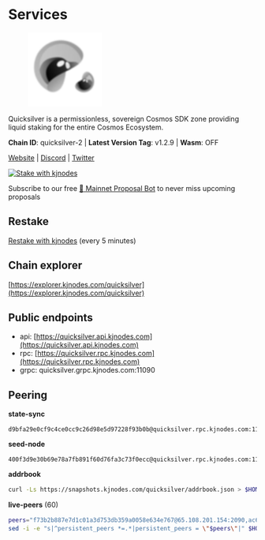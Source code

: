 # Services

<figure><img src="https://raw.githubusercontent.com/kj89/cosmos-images/main/logos/quicksilver.png" width="150" alt=""><figcaption></figcaption></figure>

Quicksilver is a permissionless, sovereign Cosmos SDK zone providing liquid staking for the entire Cosmos Ecosystem.

**Chain ID**: quicksilver-2 | **Latest Version Tag**: v1.2.9 | **Wasm**: OFF

[Website](https://quicksilver.zone) | [Discord](https://discord.gg/quicksilverprotocol) | [Twitter](https://twitter.com/quicksilverzone)

[![Stake with kjnodes](https://i.ibb.co/cr44Q8j/button-stake-with-kjnodes.png)](https://restake.app/quicksilver/quickvaloper1fqfgpwdngmmay6ah7mg9y4k7ayykpzu6l3ht2m)

Subscribe to our free [🤖 Mainnet Proposal Bot](https://t.me/kjnodes_proposal_bot) to never miss upcoming proposals

## Restake

[Restake with kjnodes](https://restake.app/quicksilver/quickvaloper1fqfgpwdngmmay6ah7mg9y4k7ayykpzu6l3ht2m) (every 5 minutes)
## Chain explorer
[https://explorer.kjnodes.com/quicksilver](https://explorer.kjnodes.com/quicksilver)

## Public endpoints

* api: [https://quicksilver.api.kjnodes.com](https://quicksilver.api.kjnodes.com)
* rpc: [https://quicksilver.rpc.kjnodes.com](https://quicksilver.rpc.kjnodes.com)
* grpc: quicksilver.grpc.kjnodes.com:11090

## Peering

**state-sync**

```text
d9bfa29e0cf9c4ce0cc9c26d98e5d97228f93b0b@quicksilver.rpc.kjnodes.com:11656
```

**seed-node**

```text
400f3d9e30b69e78a7fb891f60d76fa3c73f0ecc@quicksilver.rpc.kjnodes.com:11659
```

**addrbook**
```bash
curl -Ls https://snapshots.kjnodes.com/quicksilver/addrbook.json > $HOME/.quicksilverd/config/addrbook.json
```

**live-peers** (60)
```bash
peers="f73b2b887e7d1c01a3d753db359a0058e634e767@65.108.201.154:2090,ac610f4907efb3e04f4f9915ca3ed91ab0273573@65.108.85.218:26656,602700ce2ed57b2176514ec2ecbda079caa7a536@178.170.40.28:15620,cbc2c7a7cd39750abee0dcd5dd2832feddbde20e@50.21.173.76:26656,2020c09ef7542899a4c55b382013c469122186d6@51.195.88.136:15620,4559f4c24037bfad4791b2a6d6d5c769a16cad53@65.109.92.79:15656,020f15d3a9408462b1f7b59252a58713f30fff81@81.0.218.193:11656,9bd2b7e39fb0d823402f22c90e3000fdf3cd05bf@88.99.104.180:26656,06230bbaabb6c9c6223275b57d8e10fc609ae7ba@51.89.7.184:26633,b2de28758ab185f46f3701654fcb31d102c28ac3@65.108.65.36:26656,b4bcce87121963e1e97619dc135f2eb1a9fd5dfc@88.198.32.17:36656,ff2055b198685f619897058a26776b9d1b73dc3c@178.63.184.129:26656,4aa6607f87ad0b458526d3405731e71553cf275c@219.100.163.35:26656,f73ee3d2450f41bcf1b2975552cdf60a118a64c9@46.4.50.247:11656,a9e0f3c8e84c575492a2ff454abdad3b4762e712@193.34.212.166:25656,c3ec2daba16e457ca5117079f34ff49e99e7572d@65.109.94.221:35656,5e2b0913543b7e1e070e32326d5d901b456b2190@146.19.24.133:26656,e1b058e5cfa2b836ddaa496b10911da62dcf182e@138.201.8.248:26656,663134c4999f4f9fc59879eaaebbb332e91e2160@45.34.1.114:33656,79b214369c8f52c2d33cf79fc1897677b24cf8cb@94.130.240.229:2000,0a3860f9d3c27b34910fe8660240ae55699b55c2@84.244.95.245:26656,6785dbb8a0138600e0e0faaa77baa375451b38bb@162.55.132.48:15620,625eeb91fcc6242798f53426540825e5b37c7670@185.144.99.16:36656,05241d21ff9e7c699bbdb4faa73da1860b6d8cd7@128.199.85.168:26656,e4dbb1c6075822390aa23885750b306e1a54f9b0@5.161.101.185:26656,271419d3eb3878c902ebb0064490ad702d9d067f@144.76.145.150:26656,8afd73dde0c073dd290092d8ffbcc48a61c94525@89.117.58.109:46656,bdbb005129890e3b656841415b3b728d1e4529e6@176.9.155.98:26656,d057145a457f3e3565926d3b385acd366f117d18@65.109.52.178:26656,96bd0e87a5e5b88e8ce637aa3c7aa4f4803b1d03@51.195.234.240:26656,e0604aa63b2b483bdb7f3ffba80a91803080bff8@62.171.183.214:26656,9bed2c944243fd3ee35a6e4e8da0956f61518603@65.109.21.75:26656,c764a288f1d36e7ca2c953378bb4fd6a0eed4091@141.95.65.73:11156,063cc6b75194c4f943d32c549667ba210a7f2de1@195.3.222.240:26856,46a0c8717148c4a4aa86eaaa9727e7bc6bb8e70c@49.12.7.7:26656,679f56feb7f4f91d46a92d0eb474d1dc43466d18@213.239.215.59:29986,bbb6a02a90ef98975525d9bd7137511e18edddc1@141.95.99.81:26656,33720513faaa039977481782e33ffcb8ef67c4b7@95.217.114.220:11656,e1a24aaba30a8ff21e52fed92b96b36156b52e80@51.161.208.88:26656,c8b01e6700d048b1aae34d76f5c56511b2a90ab1@57.128.133.24:26656,e3dd956ac4081ba42ae3d038edd6d80ddf092751@198.199.90.99:26656,ee14b4bbeb436056952c8e4e7c84826dfb92143b@65.109.105.17:26656,833a368b9e639d50dcbeaa2e8347306979d55e50@199.217.117.78:11156,8ebd6e7c74a9c36a175f9a86148354b378a4f387@185.248.24.16:26656,072c61dee7f205b237aae0eca698aa4a0639d93e@95.214.54.28:26356,4a73a81a94c9cd7147a84c35c7ab7abec94093bd@204.93.241.110:27651,51070ba609ede6d7eb334b8cf0ed585f2b1ab66b@135.181.76.99:26656,e3f8ffcdcf2f7e15a702ee72a87d4a48ab206057@148.72.153.85:26656,ae353518e6009eb48d80ccf6a006a9644e9dd309@146.19.24.101:26656,ec076ff33f2986d064b78602e2ccd2c925bf761e@161.97.82.203:26256,c207da8baf9ff916285c7fec684fb1bc3ff2ba65@93.115.25.106:47656,4aa307d4ce413837a3da019e966d8115fb4c1467@198.244.229.218:26656,58fe3a7b075e7302f8b46b8171a0aa19ff4a427a@65.108.195.29:31126,618e09601dd5abb2bd02de957982742e4c1975ab@195.14.6.2:26656,86a9ab5b5245638f913ffa706aea2f5d22a04133@65.108.43.227:26656,3bd869c02bd787d7bcc3b7059364608fc4e44620@141.94.202.185:32306,88fc9c304ecdb65b90339fc6dc644140a92746ed@88.198.49.30:26656,43b97f492bf47b455b7b275c396b1840f4eb336d@142.132.139.101:26656,3a5d0b97feb595375c24665dcf17d793be129e8b@51.89.155.2:28656,d9bfa29e0cf9c4ce0cc9c26d98e5d97228f93b0b@65.109.88.38:11656"
sed -i -e "s|^persistent_peers *=.*|persistent_peers = \"$peers\"|" $HOME/.quicksilverd/config/config.toml
```
